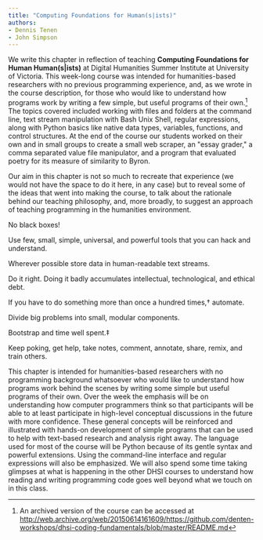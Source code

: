 ```yaml
---
title: "Computing Foundations for Human(s|ists)"
authors:
- Dennis Tenen
- John Simpson
---
```


We write this chapter in reflection of teaching **Computing Foundations for
Human Human(s|ists)** at Digital Humanities Summer Institute at University of
Victoria. This week-long course was intended for humanities-based researchers
with no previous programming experience, and, as we wrote in the course
description, for those who would like to understand how programs work by
writing a few simple, but useful programs of their own.[^ln-courselink] The
topics covered included working with files and folders at the command line,
text stream manipulation with Bash Unix Shell, regular expressions, along with
Python basics like native data types, variables, functions, and control
structures. At the end of the course our students worked on their own and in
small groups to create a small web scraper, an "essay grader," a comma
separated value file manipulator, and a program that evaluated poetry for its
measure of similarity to Byron.

Our aim in this chapter is not so much to recreate that experience (we would
not have the space to do it here, in any case) but to reveal some of the ideas
that went into making the course, to talk about the rationale behind our
teaching philosophy, and, more broadly, to suggest an approach of teaching
programming in the humanities environment.




[^ln-courselink]: An archived version of the course can be accessed at
http://web.archive.org/web/20150614161609/https://github.com/denten-workshops/dhsi-coding-fundamentals/blob/master/README.md

No black boxes!

Use few, small, simple, universal, and powerful tools that you can hack and
understand.

Wherever possible store data in human-readable text streams.

Do it right. Doing it badly accumulates intellectual, technological, and
ethical debt.

If you have to do something more than once a hundred times,† automate.

Divide big problems into small, modular components.

Bootstrap and time well spent.‡

Keep poking, get help, take notes, comment, annotate, share, remix, and train
others.

This chapter is intended for humanities-based researchers with no programming
background whatsoever who would like to understand how programs work behind the
scenes by writing some simple but useful programs of their own. Over the week
the emphasis will be on understanding how computer programmers think so that
participants will be able to at least participate in high-level conceptual
discussions in the future with more confidence. These general concepts will be
reinforced and illustrated with hands-on development of simple programs that
can be used to help with text-based research and analysis right away. The
language used for most of the course will be Python because of its gentle
syntax and powerful extensions. Using the command-line interface and regular
expressions will also be emphasized. We will also spend some time taking
glimpses at what is happening in the other DHSI courses to understand how
reading and writing programming code goes well beyond what we touch on in this
class.
